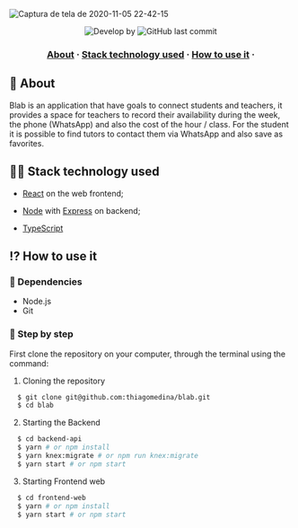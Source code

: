 
![Captura de tela de 2020-11-05 22-42-15](https://user-images.githubusercontent.com/51326247/98315995-4d85f400-1fb8-11eb-8712-2a32dc29078a.png)


<p align="center">
  <img alt="Develop by" src="https://img.shields.io/badge/Develop%20by-Thiago%20Medina-blue?style=flat&logo=Awesome-Lists">
  <img alt="GitHub last commit" src="https://img.shields.io/github/last-commit/thiagomedina/proffy?color=informational&style=flat&logo=GitHub-Actions">
 
<p>

<h3 align="center">
  <a href="#-sobre">About</a>
  <span> · </span>
  <a href="#-tecnologias-utilizadas">Stack technology used</a>
  <span> · </span>
  <a href="#-como-usar">How to use it</a>
  <span> · </span>
</h3>

## 💭 About
Blab is an application that have goals to connect students and teachers, it provides a space for teachers to record their availability during the week, the phone (WhatsApp) and also the cost of the hour / class. For the student it is possible to find tutors to contact them via WhatsApp and also save as favorites.


## 👨‍💻 Stack technology used

- <a href="https://reactjs.org/" target="_blank" rel="noopener">React</a> on the web frontend;

- <a href="https://nodejs.org/en/" target="_blank" rel="noopener">Node</a> with <a href="https://expressjs.com/" target="_blank" rel="noopener">Express</a> on backend;
- <a href="https://www.typescriptlang.org/" target="_blank" rel="noopener">TypeScript</a>

## ⁉ How to use it

### 🤔 Dependencies

- Node.js 
- Git

### 📝 Step by step

First clone the repository on your computer, through the terminal using the command:

1. Cloning the repository

```sh 
  $ git clone git@github.com:thiagomedina/blab.git
  $ cd blab
```

2. Starting the Backend

```sh
  $ cd backend-api
  $ yarn # or npm install
  $ yarn knex:migrate # or npm run knex:migrate
  $ yarn start # or npm start
```

3. Starting Frontend web

```sh
  $ cd frontend-web
  $ yarn # or npm install
  $ yarn start # or npm start
```

